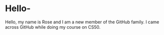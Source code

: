 # Hello-
Hello, my name is Rose and I am a new member of the GitHub family. I came across GitHub while doing my course on CS50. 
